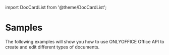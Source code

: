 import DocCardList from '@theme/DocCardList';

# Samples

The following examples will show you how to use ONLYOFFICE Office API to create and edit different types of documents.

<DocCardList />
